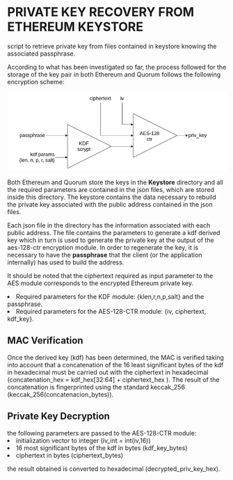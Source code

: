 <H1>PRIVATE KEY RECOVERY FROM ETHEREUM KEYSTORE</H1>

script to retrieve private key from files contained in keystore knowing the associated passphrase.

According to what has been investigated so far, the process followed for the storage of the key pair in both Ethereum and Quorum follows the following encryption scheme:

![alt text "blocks-kdf-aes"](keystore.drawio.png)

Both Ethereum and Quorum store the keys in the <b>Keystore</b> directory and all the required parameters are contained in the json files, which are stored inside this directory. The keystore contains the data necessary to rebuild the private key associated with the public address contained in the json files.

Each json file in the directory has the information associated with each public address. The file contains the parameters to generate a kdf derived key which in turn is used to generate the private key at the output of the aes-128-ctr encryption module. In order to regenerate the key, it is necessary to have the <b>passphrase</b> that the client (or the application internally) has used to build the address.

It should be noted that the ciphertext required as input parameter to the AES module corresponds to the encrypted Ethereum private key.

<li>Required parameters for the KDF module: {klen,r,n,p,salt} and the passphrase.
<li>Required parameters for the AES-128-CTR module: {iv, ciphertext, kdf_key}.

<H2>MAC Verification</H2>
Once the derived key (kdf) has been determined, the MAC is verified taking into account that a concatenation of the 16 least significant bytes of the kdf in hexadecimal must be carried out with the ciphertext in hexadecimal (concatenation_hex = kdf_hex[32:64] + ciphertext_hex ). The result of the concatenation is fingerprinted using the standard keccak_256 (keccak_256(concatenacion_bytes)).


<H2>Private Key Decryption</H2>
the following parameters are passed to the AES-128-CTR module:
  <li>initialization vector to integer (iv_int = int(iv,16))
  <li>16 most significant bytes of the kdf in bytes (kdf_key_bytes)
  <li>ciphertext in bytes (ciphertext_bytes)
    
 the result obtained is converted to hexadecimal (decrypted_priv_key_hex).
